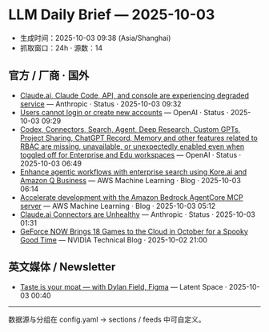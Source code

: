 # LLM Daily Brief — 2025-10-03

- 生成时间：2025-10-03 09:38 (Asia/Shanghai)
- 抓取窗口：24h · 源数：14


## 官方 / 厂商 · 国外

- [Claude.ai, Claude Code, API, and console are experiencing degraded service](https://status.claude.com/incidents/gr1vrcvz9jd4) — Anthropic · Status · 2025-10-03 09:32
- [Users cannot login or create new accounts](https://status.openai.com//incidents/01K6KTZSSJTK1Q0YWQZYA9EGPW) — OpenAI · Status · 2025-10-03 09:29
- [Codex, Connectors, Search, Agent, Deep Research, Custom GPTs, Project Sharing, ChatGPT Record, Memory and other features related to RBAC are missing, unavailable, or unexpectedly enabled even when toggled off for Enterprise and Edu workspaces](https://status.openai.com//incidents/01K6KAAN7WXN69E8JET8PYB0D5) — OpenAI · Status · 2025-10-03 06:49
- [Enhance agentic workflows with enterprise search using Kore.ai and Amazon Q Business](https://aws.amazon.com/blogs/machine-learning/enhance-agentic-workflows-with-enterprise-search-using-kore-ai-and-amazon-q-business/) — AWS Machine Learning · Blog · 2025-10-03 06:14
- [Accelerate development with the Amazon Bedrock AgentCore MCP server](https://aws.amazon.com/blogs/machine-learning/accelerate-development-with-the-amazon-bedrock-agentcore-mcpserver/) — AWS Machine Learning · Blog · 2025-10-03 05:12
- [Claude.ai Connectors are Unhealthy](https://status.claude.com/incidents/t0psk8bxg67z) — Anthropic · Status · 2025-10-03 01:31
- [GeForce NOW Brings 18 Games to the Cloud in October for a Spooky Good Time](https://blogs.nvidia.com/blog/geforce-now-thursday-oct-2025/) — NVIDIA Technical Blog · 2025-10-02 21:00


## 英文媒体 / Newsletter

- [Taste is your moat — with Dylan Field, Figma](https://www.latent.space/p/figma) — Latent Space · 2025-10-03 00:40

---
数据源与分组在 config.yaml → sections / feeds 中可自定义。